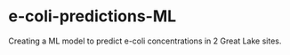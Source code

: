 # e-coli-predictions-ML
Creating a ML model to predict e-coli concentrations in 2 Great Lake sites.
